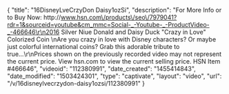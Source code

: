 {
    "title": "16DisneyLveCrzyDon Daisy1ozSi",
    "description": "For More Info or to Buy Now: http:\/\/www.hsn.com\/products\/seo\/7979041?rdr=1&sourceid=youtube&cm_mmc=Social-_-Youtube-_-ProductVideo-_-466646\r\n2016 Silver Niue Donald and Daisy Duck \"Crazy in Love\" Colorized Coin  \nAre you crazy in love with Disney characters? Or maybe just colorful international coins? Grab this adorable tribute to true...\r\nPrices shown on the previously recorded video may not represent the current price.  View hsn.com to view the current selling price. HSN Item #466646",
    "videoid": "112380991",
    "date_created": "1455414843",
    "date_modified": "1503424301",
    "type": "captivate",
    "layout": "video",
    "url": "\/v\/16disneylvecrzydon-daisy1ozsi\/112380991"
}